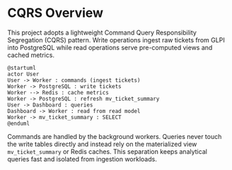 # CQRS Overview

This project adopts a lightweight Command Query Responsibility Segregation (CQRS) pattern.
Write operations ingest raw tickets from GLPI into PostgreSQL while read operations serve
pre-computed views and cached metrics.

```text
@startuml
actor User
User -> Worker : commands (ingest tickets)
Worker -> PostgreSQL : write tickets
Worker --> Redis : cache metrics
Worker -> PostgreSQL : refresh mv_ticket_summary
User -> Dashboard : queries
Dashboard -> Worker : read from read model
Worker -> mv_ticket_summary : SELECT
@enduml
```

Commands are handled by the background workers. Queries never touch the write tables
directly and instead rely on the materialized view `mv_ticket_summary` or Redis caches.
This separation keeps analytical queries fast and isolated from ingestion workloads.
